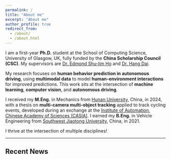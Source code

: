 ```yaml
---
permalink: /
title: "About me"
excerpt: "About me"
author_profile: true
redirect_from: 
  - /about/
  - /about.html
---
```


I am a first-year **Ph.D.** student at the School of Computing Science, University of Glasgow, UK, fully funded by the **China Scholarship Council (CSC)**. My supervisors are [Dr. Edmond Shu-lim Ho](https://www.gla.ac.uk/schools/computing/staff/shulimho/) and [Dr. Hang Dai](https://www.gla.ac.uk/schools/computing/staff/hangdai/).

My research focuses on **human behavior prediction in autonomous driving**, using **multimodal data** to model **human-environment interactions** for improved predictions. This work sits at the intersection of **machine learning**, **computer vision**, and **autonomous driving**.

I received my **M.Eng.** in Mechanics from [Hunan University](http://www.hnu.edu.cn/), China, in 2024, with a thesis on **multi-camera multi-object tracking** applied to track cycling events, developed during an exchange at the [Institute of Automation, Chinese Academy of Sciences (CASIA)](http://ia.cas.cn/). I earned my **B.Eng.** in Vehicle Engineering from [Southwest Jiaotong University](https://www.swjtu.edu.cn/), China, in 2021.

I thrive at the intersection of multiple disciplines!



---

## Recent News







<!-- ## Education

* ##### 2021.09–2024.06 (Expected): [Hunan University](http://www.hnu.edu.cn/) (985 Project) Changsha, China     

* ##### 2017.09–2021.06: [Southwest Jiaotong University](https://www.swjtu.edu.cn/) (211 Project)Chengdu, China 		


## Research Experience and Projects

* ##### 2023.01–2023.09: [Collect Information About Participants In Keirin Cycle Race](/projects/keirin-cycle-race) (Principal Algorithm Developer), 
##### Institute of Automation, Chinese Academy of Sciences, Beijing, China

* ##### 2022.07-2022.12: [Intelligent Oilfield Safety Production Supervision Solution](/projects/oil-field) (Model Deployment Engineer), 
##### Institute of Automation, Chinese Academy of Sciences, Beijing, China

* ##### 2021.10-2022.06: [Deep Learning-based Object Detection in Industrial Production](/projects/object-detection) (Project Team Member), 
##### Hunan University, Changsha, China


## Honors & Awards

### Competition awards
* ##### Second Prize(Top 5‰), CHINA-US YOUNG MAKER COMPETITION, 2020 (International level)
* ##### Second Prize(Top 8%), National College Mechanical Innovation Competition, 2020 (National level)
* ##### Third Prize, Chinese College Students' Originality Competition in Cranes, 2019 (National level) 

### Scholarship
* ##### National Encouragement Scholarship, Southwest Jiaotong University, 2020
* ##### The First Prize Scholarship, Hunan University, 2022
* ##### The Second Prize Scholarship, Hunan University, 2021&2023
* ##### The Third Prize Scholarship, Southwest Jiaotong University, 2018&2019

### Honors
* ##### Outstanding Graduates, Southwest Jiaotong University, 2021
* ##### Merit Student, Southwest Jiaotong University, 2020
* ##### Excellent Student Cadre, Southwest Jiaotong University, 2018&2019 -->
